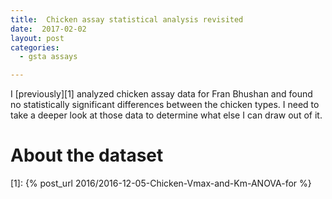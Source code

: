 ```yaml
---
title:  Chicken assay statistical analysis revisited
date:  2017-02-02
layout: post
categories:
  - gsta assays

---
```

I [previously][1] analyzed chicken assay data for Fran Bhushan and found no statistically significant differences between the chicken types. I need to take a deeper look at those data to determine what else I can draw out of it.

# About the dataset


[1]: {% post_url 2016/2016-12-05-Chicken-Vmax-and-Km-ANOVA-for %}
